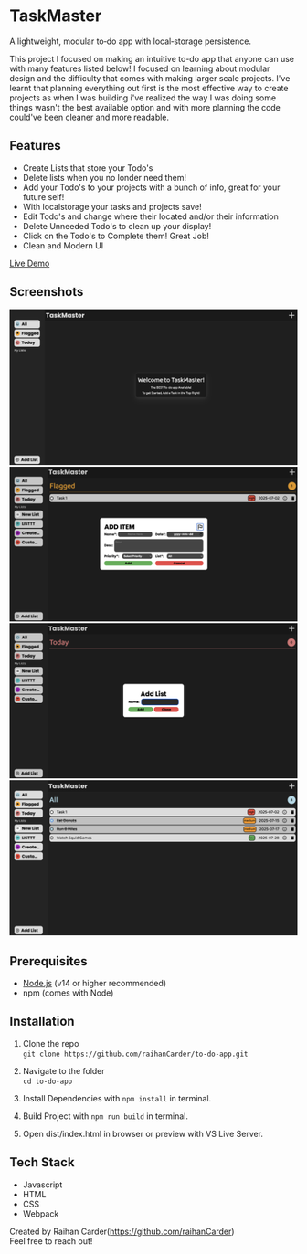 # TaskMaster

A lightweight, modular to‑do app with local‑storage persistence.

This project I focused on making an intuitive to-do app that anyone can use with many features listed below! I focused on learning about modular design and the difficulty that comes with making larger scale projects. I've learnt that planning everything out first is the most effective way to create projects as when I was building i've realized the way I was doing some things wasn't the best available option and with more planning the code could've been cleaner and more readable.

## Features

- Create Lists that store your Todo's
- Delete lists when you no londer need them!
- Add your Todo's to your projects with a bunch of info, great for your future self!
- With localstorage your tasks and projects save!
- Edit Todo's and change where their located and/or their information
- Delete Unneeded Todo's to clean up your display!
- Click on the Todo's to Complete them! Great Job!
- Clean and Modern UI

[Live Demo](https://raihancarder.github.io/to-do-app/)

## Screenshots

![Initialized Screen](./src/images/screenshot1.png)
![Menu Page Screenshot](./src/images/screenshot2.png)
![About Page Screenshot](./src/images/screenshot3.png)
![Some tasks included](./src/images/screenshot4.png)

## Prerequisites

- [Node.js](https://nodejs.org/) (v14 or higher recommended)
- npm (comes with Node)

## Installation

1. Clone the repo  
   `git clone https://github.com/raihanCarder/to-do-app.git`

2. Navigate to the folder  
   `cd to-do-app`

3. Install Dependencies with `npm install` in terminal.

4. Build Project with `npm run build` in terminal.

5. Open dist/index.html in browser or preview with VS Live Server.

## Tech Stack

- Javascript
- HTML
- CSS
- Webpack

Created by Raihan Carder(https://github.com/raihanCarder)  
Feel free to reach out!
